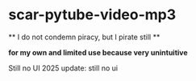 # scar-pytube-video-mp3

** I do not condemn piracy, but I pirate still **

**for my own and limited use because very unintuitive**

Still no UI
2025 update: still no ui 
 
